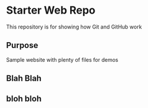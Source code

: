 # Starter Web Repo

This repository is for showing how Git and GitHub work

## Purpose

Sample website with plenty of files for demos

## Blah Blah

## bloh bloh
